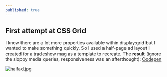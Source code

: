 ```yaml
---
published: true
---
```

## First attempt at CSS Grid

I know there are a lot more properties available within display:grid but I wanted to make something quickly. So I used a half-page ad layout I created for a tradeshow mag as a template to recreate. The **result** (ignore the sloppy media queries, responsiveness was an afterthought): [Codepen](https://codepen.io/jakefr/pen/xXywEY)

![halfad.jpg]({{site.baseurl}}/static/img/halfad.jpg)